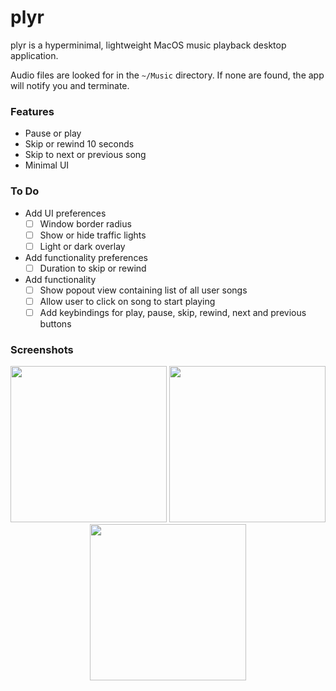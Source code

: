 # plyr

plyr is a hyperminimal, lightweight MacOS music playback desktop application.

Audio files are looked for in the `~/Music` directory. If none are found, the app will notify you and terminate.

### Features

- Pause or play
- Skip or rewind 10 seconds
- Skip to next or previous song
- Minimal UI

### To Do

- Add UI preferences
  - [ ] Window border radius
  - [ ] Show or hide traffic lights
  - [ ] Light or dark overlay

- Add functionality preferences
  - [ ] Duration to skip or rewind

- Add functionality
  - [ ] Show popout view containing list of all user songs
  - [ ] Allow user to click on song to start playing
  - [ ] Add keybindings for play, pause, skip, rewind, next and previous buttons

### Screenshots

<p align="center">
  <img src="https://i.imgur.com/BK2Ez7a.png" width="250">
  <img src="https://i.imgur.com/XACDb9A.png" width="250">
  <img src="https://i.imgur.com/tyAlfa2.png" width="250">
</p>